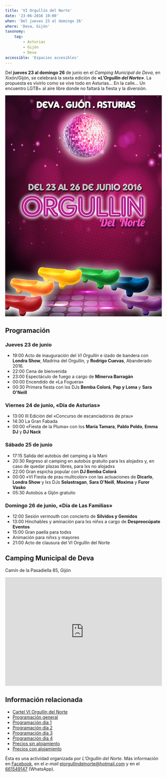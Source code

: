 ```yaml
---
title: 'VI Orgullín del Norte'
date: '23-06-2016 19:00'
when: 'Del jueves 23 al domingo 26'
where: 'Deva, Gijón'
taxonomy:
    tag:
        - Asturias
        - Gijón
        - Deva
accessible: 'Espacios accesibles'
---
```


Del **jueves 23 al domingo 26** de junio en el _Camping Municipal de Deva_, en Xixón/Gijón, se celebrará la sexta edición de _**«L’Orgullín del Norte»**_. La propuesta es vivirlo como se vive todo en Asturias… En la calle… Un encuentro LGTB+ al aire libre donde no faltará la fiesta y la diversión.

![](0-cartel_orgullin_2016.jpg)

Programación
----------

### Jueves 23 de junio

* 19:00 Acto de inauguración del _VI Orgullín_ e izado de bandera con **Londra Show**, Madrina del Orgullín, y **Rodrigo Cuevas**, Abanderado 2016.
* 22:00 Cena de bienvenida
* 23:00 Espectáculo de fuego a cargo de **Minerva Barragán**
* 00:00 Encendido de «La Foguera»
* 00:30 Primera fiesta con lxs DJs **Bemba Colorá**, **Pap y Loma** y **Sara O'Neill**

### Viernes 24 de junio, «Día de Asturias»

* 13:00 III Edición del «Concurso de escanciadorxs de prau»
* 14:30 La Gran Fabada
* 00:00 «Fiesta de la Pluma» con los **María Tamara**, **Pablo Poldo**, **Emma DJ** y **DJ Nack**

### Sábado 25 de junio

* 17:15 Salida del autobús del camping a la Mani
* 20:30 Regreso al camping en autobús gratuito para lxs alojadxs y, en caso de quedar plazas libres, para lxs no alojadxs
* 22:00 Gran espicha popular con **DJ Bemba Colorá**
* 00:00 «VI Fiesta de prau multicolor» con las actuaciones de **Dicarlo**, **Londra Show** y lxs DJs **Selastragan**, **Sara O'Neill**, **Moxima** y **Furor Vasko**
* 05:30 Autobús a Gijón gratuito

### Domingo 26 de junio, «Día de Las Familias»

* 12:00 Sesión vermouth con concierto de **Silvidos y Gemidos**
* 13:00 Hinchables y aminación para lxs niñxs a cargo de **Despreocúpate Eventos**
* 15:00 Gran paella para todxs
* Animación para niñxs y mayores
* 21:00 Acto de clausura del VI Orgullín del Norte

Camping Municipal de Deva
--------------------

Camín de la Pasadiella 85, Gijón

<iframe scrolling="no" marginheight="0" marginwidth="0" src="https://www.openstreetmap.org/export/embed.html?bbox=-5.6006669998168945%2C43.511362704328725%2C-5.596160888671875%2C43.51429605418322&amp;layer=mapnik&amp;marker=43.512829397078114%2C-5.598413944244385" frameborder="0" height="350" width="100%"></iframe>

Información relacionada
-------------------

* [Cartel VI Orgullín del Norte](0-cartel_orgullin_2016.jpg)
* [Programación general](cartel_orgullin_2016_programacion.jpg)
* [Programación día 1](cartel_orgullin_2016_dia_1.jpg)
* [Programación día 2](cartel_orgullin_2016_dia_2.jpg)
* [Programación día 3](cartel_orgullin_2016_dia_3.jpg)
* [Programación día 4](cartel_orgullin_2016_dia_4.jpg)
* [Precios sin alojamiento](cartel_orgullin_2016_precios_sin_alojamiento.jpg)
* [Precios con alojamiento](cartel_orgullin_2016_precios_con_alojamiento.jpg)

Ésta es una actividad organizada por _L’Orgullín del Norte_. Más información en [Facebook](https://www.facebook.com/elorgullin.delnorte), en el _e-mail_ [elorgullindelnorte@hotmail.com](mailto:elorgullindelnorte@hotmail.com) y en el [661549147](tel:+34661549147) (WhatsApp).